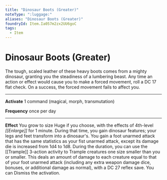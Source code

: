 ```yaml
---
title: "Dinosaur Boots (Greater)"
noteType: ":luggage:"
aliases: "Dinosaur Boots (Greater)"
foundryId: Item.Ia057m2zx2UU6goC
tags:
  - Item
---
```


# Dinosaur Boots (Greater)

The tough, scaled leather of these heavy boots comes from a mighty dinosaur, granting you the steadiness of a lumbering beast. Any time an action or effect would cause you to make a forced movement, roll a DC 17 flat check. On a success, the forced movement fails to affect you.

* * *

**Activate** 1 command (magical, morph, transmutation)

**Frequency** once per day

* * *

**Effect** You grow to size Huge if you choose, with the effects of 4th-level _[[Enlarge]]_ for 1 minute. During that time, you gain dinosaur features; your legs and feet transform into a dinosaur's. You gain a foot unarmed attack that has the same statistics as your fist unarmed attack, except its damage die is increased from 1d4 to 1d8. During the duration, you can use the [[Trample]] 3-action activity to Trample creatures one size smaller than you or smaller. This deals an amount of damage to each creature equal to that of your foot unarmed attack (including any extra weapon damage dice, bonuses, or additional damage as normal), with a DC 27 reflex save. You can Dismiss the activation.
